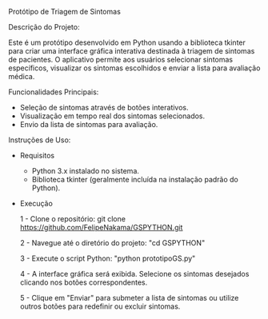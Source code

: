 Protótipo de Triagem de Sintomas

Descrição do Projeto:

Este é um  protótipo desenvolvido em Python usando a biblioteca tkinter para criar uma interface gráfica interativa destinada à triagem de sintomas de pacientes. 
O aplicativo permite aos usuários selecionar sintomas específicos, visualizar os sintomas escolhidos e enviar a lista para avaliação médica.

Funcionalidades Principais:
- Seleção de sintomas através de botões interativos.
- Visualização em tempo real dos sintomas selecionados.
- Envio da lista de sintomas para avaliação.

Instruções de Uso:
- Requisitos
  - Python 3.x instalado no sistema.
  - Biblioteca tkinter (geralmente incluída na instalação padrão do Python).
    
- Execução
  
  1 - Clone o repositório:
      git clone https://github.com/FelipeNakama/GSPYTHON.git
  
  2 - Navegue até o diretório do projeto:
      "cd GSPYTHON"
  
  3 - Execute o script Python:
      "python prototipoGS.py"
  
  4 - A interface gráfica será exibida. Selecione os sintomas desejados clicando nos botões correspondentes.
  
  5 - Clique em "Enviar" para submeter a lista de sintomas ou utilize outros botões para redefinir ou excluir sintomas.
